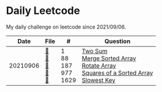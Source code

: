 # Daily Leetcode
My daily challenge on leetcode since 2021/09/06.

|Date|File|#|Question|
|----|----|-|--------|
|20210906|[📄](https://github.com/vNaonLu/Leetcode-Challenge/blob/master/src/q0088.hpp)<br>[📄](https://github.com/vNaonLu/Leetcode-Challenge/blob/master/src/q0001.hpp)<br>[📄](https://github.com/vNaonLu/Leetcode-Challenge/blob/master/src/q0187.hpp)<br>[📄](https://github.com/vNaonLu/Leetcode-Challenge/blob/master/src/q0977.hpp)<br>[📄](https://github.com/vNaonLu/Leetcode-Challenge/blob/master/src/q1629.hpp)<br>|1<br>88<br>187<br>977<br>1629|[Two Sum](https://leetcode.com/problems/two-sum/)<br>[Merge Sorted Array](https://leetcode.com/problems/merge-sorted-array/)<br>[Rotate Array](https://leetcode.com/problems/rotate-array/)<br>[Squares of a Sorted Array](https://leetcode.com/problems/squares-of-a-sorted-array/)<br>[Slowest Key](https://leetcode.com/problems/slowest-key/)|
